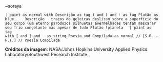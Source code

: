 ~soraya

<code><pre style="background-image: url(img/posts/pluto.png); background-size: 100%;">
| paint as normal with Descrição as tag ( and ) and ! as tag Plutão as blue
&nbsp;
&nbsp;
						Descrição 
&nbsp;
					traços de geleiras
					deslizam sobre a
					superfície 
					do
					seu corpo 
					(um eterno parodoxo)
					silhuetas avermelhadas
					tentam mascarar 
					seu frio congelante
					mas apesar de tudo
					Plutão !planeta
&nbsp;
| paint as tag with [ and ] and . as string Poesia and Compilada as normal
				// [S.R. - F.T.]
				// Poesia Compilada
</pre></code>

**Créditos da imagem**: NASA/Johns Hopkins University Applied Physics Laboratory/Southwest Research Institute
